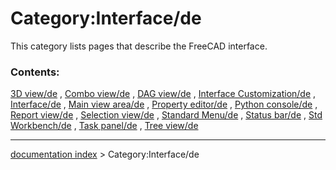 # Category:Interface/de
This category lists pages that describe the FreeCAD interface.

### Contents:

[3D view/de](3D_view/de.md) , [Combo view/de](Combo_view/de.md) , [DAG view/de](DAG_view/de.md) , [Interface Customization/de](Interface_Customization/de.md) , [Interface/de](Interface/de.md) , [Main view area/de](Main_view_area/de.md) , [Property editor/de](Property_editor/de.md) , [Python console/de](Python_console/de.md) , [Report view/de](Report_view/de.md) , [Selection view/de](Selection_view/de.md) , [Standard Menu/de](Standard_Menu/de.md) , [Status bar/de](Status_bar/de.md) , [Std Workbench/de](Std_Workbench/de.md) , [Task panel/de](Task_panel/de.md) , [Tree view/de](Tree_view/de.md)

---
[documentation index](../README.md) > Category:Interface/de
